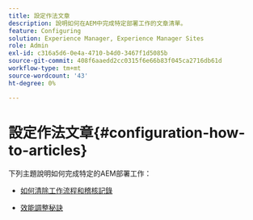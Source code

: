 ```yaml
---
title: 設定作法文章
description: 說明如何在AEM中完成特定部署工作的文章清單。
feature: Configuring
solution: Experience Manager, Experience Manager Sites
role: Admin
exl-id: c316a5d6-0e4a-4710-b4d0-3467f1d5085b
source-git-commit: 408f6aaedd2cc0315f6e66b83f045ca2716db61d
workflow-type: tm+mt
source-wordcount: '43'
ht-degree: 0%

---
```


# 設定作法文章{#configuration-how-to-articles}

下列主題說明如何完成特定的AEM部署工作：

<!--
* [How to Use the Log Viewer](https://helpx.adobe.com/experience-manager/kb/logsviewer.html)
-->

* [如何清除工作流程和稽核記錄](https://experienceleague.adobe.com/zh-hant/docs/experience-cloud-kcs/kbarticles/ka-24590)

* [效能調整秘訣](/help/sites-deploying/configuring-performance.md)

<!--
* [How to Remove Features From the Welcome Screen](/help/sites-developing/customizing-the-welcome-console.md)

* [How to Turn Off the Location Tracker Feature](https://helpx.adobe.com/experience-manager/kb/turn-off-geolocation.html)
-->
